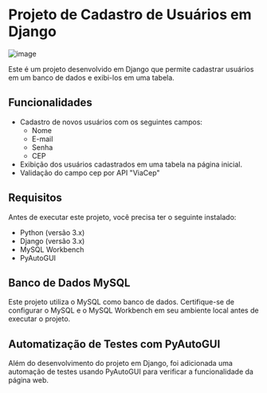 # Projeto de Cadastro de Usuários em Django

![image](https://github.com/Laislacerds/Cadastro_Users/assets/112042523/8ba8a473-59b0-4955-972d-1e3a06b37729)

Este é um projeto desenvolvido em Django que permite cadastrar usuários em um banco de dados e exibi-los em uma tabela.

## Funcionalidades

- Cadastro de novos usuários com os seguintes campos:
  - Nome
  - E-mail
  - Senha
  - CEP
- Exibição dos usuários cadastrados em uma tabela na página inicial.
- Validação do campo cep por API "ViaCep"

## Requisitos

Antes de executar este projeto, você precisa ter o seguinte instalado:

- Python (versão 3.x)
- Django (versão 3.x)
- MySQL Workbench
- PyAutoGUI

## Banco de Dados MySQL

Este projeto utiliza o MySQL como banco de dados. Certifique-se de configurar o MySQL e o MySQL Workbench em seu ambiente local antes de executar o projeto.

## Automatização de Testes com PyAutoGUI

Além do desenvolvimento do projeto em Django, foi adicionada uma automação de testes usando PyAutoGUI para verificar a funcionalidade da página web.
